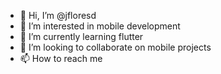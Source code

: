 - 👋 Hi, I’m @jfloresd
- 👀 I’m interested in mobile development
- 🌱 I’m currently learning flutter
- 💞️ I’m looking to collaborate on mobile projects
- 📫 How to reach me 

<!---
jfloresd/jfloresd is a ✨ special ✨ repository because its `README.md` (this file) appears on your GitHub profile.
You can click the Preview link to take a look at your changes.
--->
